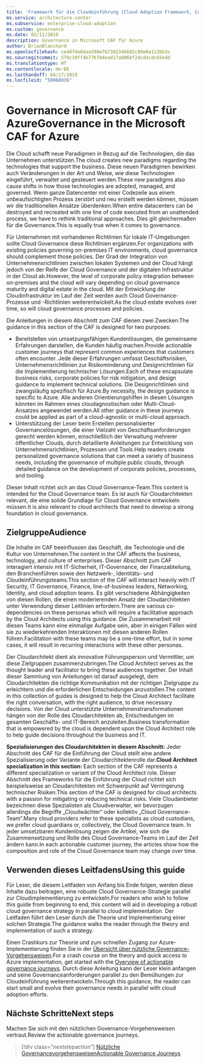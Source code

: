 ```yaml
---
title: 'Framework für die Cloudeinführung (Cloud Adoption Framework, CAF): Governance in Microsoft CAF für Azure'
ms.service: architecture-center
ms.subservice: enterprise-cloud-adoption
ms.custom: governance
ms.date: 02/11/2019
description: Governance in Microsoft CAF für Azure
author: BrianBlanchard
ms.openlocfilehash: ce407de0daa590e767382346692c80e0a113bb3c
ms.sourcegitcommit: 579c39ff4b776704ead17a006bf24cd4cdc65edd
ms.translationtype: HT
ms.contentlocale: de-DE
ms.lasthandoff: 04/17/2019
ms.locfileid: "59068836"
---
```

# <a name="governance-in-the-microsoft-caf-for-azure"></a><span data-ttu-id="4ef82-103">Governance in Microsoft CAF für Azure</span><span class="sxs-lookup"><span data-stu-id="4ef82-103">Governance in the Microsoft CAF for Azure</span></span>

<span data-ttu-id="4ef82-104">Die Cloud schafft neue Paradigmen in Bezug auf die Technologien, die das Unternehmen unterstützen.</span><span class="sxs-lookup"><span data-stu-id="4ef82-104">The cloud creates new paradigms regarding the technologies that support the business.</span></span> <span data-ttu-id="4ef82-105">Diese neuen Paradigmen bewirken auch Veränderungen in der Art und Weise, wie diese Technologien eingeführt, verwaltet und gesteuert werden.</span><span class="sxs-lookup"><span data-stu-id="4ef82-105">These new paradigms also cause shifts in how those technologies are adopted, managed, and governed.</span></span> <span data-ttu-id="4ef82-106">Wenn ganze Datencenter mit einer Codezeile aus einem unbeaufsichtigten Prozess zerstört und neu erstellt werden können, müssen wir die traditionellen Ansätze überdenken.</span><span class="sxs-lookup"><span data-stu-id="4ef82-106">When entire datacenters can be destroyed and recreated with one line of code executed from an unattended process, we have to rethink traditional approaches.</span></span> <span data-ttu-id="4ef82-107">Dies gilt gleichermaßen für die Governance.</span><span class="sxs-lookup"><span data-stu-id="4ef82-107">This is equally true when it comes to governance.</span></span>

<span data-ttu-id="4ef82-108">Für Unternehmen mit vorhandenen Richtlinien für lokale IT-Umgebungen sollte Cloud Governance diese Richtlinien ergänzen.</span><span class="sxs-lookup"><span data-stu-id="4ef82-108">For organizations with existing policies governing on-premises IT environments, cloud governance should complement those policies.</span></span> <span data-ttu-id="4ef82-109">Der Grad der Integration von Unternehmensrichtlinien zwischen lokalen Systemen und der Cloud hängt jedoch von der Reife der Cloud Governance und der digitalen Infrastruktur in der Cloud ab.</span><span class="sxs-lookup"><span data-stu-id="4ef82-109">However, the level of corporate policy integration between on-premises and the cloud will vary depending on cloud governance maturity and digital estate in the cloud.</span></span> <span data-ttu-id="4ef82-110">Mit der Entwicklung der Cloudinfrastruktur im Lauf der Zeit werden auch Cloud Governance-Prozesse und -Richtlinien weiterentwickelt.</span><span class="sxs-lookup"><span data-stu-id="4ef82-110">As the cloud estate evolves over time, so will cloud governance processes and policies.</span></span>

<span data-ttu-id="4ef82-111">Die Anleitungen in diesem Abschnitt zum CAF dienen zwei Zwecken:</span><span class="sxs-lookup"><span data-stu-id="4ef82-111">The guidance in this section of the CAF is designed for two purposes:</span></span>

* <span data-ttu-id="4ef82-112">Bereitstellen von umsetzungsfähigen Kundenlösungen, die gemeinsame Erfahrungen darstellen, die Kunden häufig machen.</span><span class="sxs-lookup"><span data-stu-id="4ef82-112">Provide actionable customer journeys that represent common experiences that customers often encounter.</span></span> <span data-ttu-id="4ef82-113">Jede dieser Erfahrungen umfasst Geschäftsrisiken, Unternehmensrichtlinien zur Risikominderung und Designrichtlinien für die Implementierung technischer Lösungen.</span><span class="sxs-lookup"><span data-stu-id="4ef82-113">Each of these encapsulate business risks, corporate policies for risk mitigation, and design guidance to implement technical solutions.</span></span> <span data-ttu-id="4ef82-114">Die Designrichtlinien sind zwangsläufig spezifisch für Azure.</span><span class="sxs-lookup"><span data-stu-id="4ef82-114">By necessity, the design guidance is specific to Azure.</span></span> <span data-ttu-id="4ef82-115">Alle anderen Orientierungshilfen in diesen Lösungen könnten im Rahmen eines cloudagnostischen oder Multi-Cloud-Ansatzes angewendet werden.</span><span class="sxs-lookup"><span data-stu-id="4ef82-115">All other guidance in these journeys could be applied as part of a cloud-agnostic or multi-cloud approach.</span></span>
* <span data-ttu-id="4ef82-116">Unterstützung der Leser beim Erstellen personalisierter Governancelösungen, die einer Vielzahl von Geschäftsanforderungen gerecht werden können, einschließlich der Verwaltung mehrerer öffentlicher Clouds, durch detaillierte Anleitungen zur Entwicklung von Unternehmensrichtlinien, Prozessen und Tools.</span><span class="sxs-lookup"><span data-stu-id="4ef82-116">Help readers create personalized governance solutions that can meet a variety of business needs, including the governance of multiple public clouds, through detailed guidance on the development of corporate policies, processes, and tooling.</span></span>

<span data-ttu-id="4ef82-117">Dieser Inhalt richtet sich an das Cloud Governance-Team.</span><span class="sxs-lookup"><span data-stu-id="4ef82-117">This content is intended for the Cloud Governance team.</span></span> <span data-ttu-id="4ef82-118">Es ist auch für Cloudarchitekten relevant, die eine solide Grundlage für Cloud Governance entwickeln müssen.</span><span class="sxs-lookup"><span data-stu-id="4ef82-118">It is also relevant to cloud architects that need to develop a strong foundation in cloud governance.</span></span>

## <a name="audience"></a><span data-ttu-id="4ef82-119">Zielgruppe</span><span class="sxs-lookup"><span data-stu-id="4ef82-119">Audience</span></span>

<span data-ttu-id="4ef82-120">Die Inhalte im CAF beeinflussen das Geschäft, die Technologie und die Kultur von Unternehmen.</span><span class="sxs-lookup"><span data-stu-id="4ef82-120">The content in the CAF affects the business, technology, and culture of enterprises.</span></span> <span data-ttu-id="4ef82-121">Dieser Abschnitt zum CAF interagiert intensiv mit IT-Sicherheit, IT-Governance, der Finanzabteilung, den Branchenführen sowie den Netzwerk-, Identitäts- und Cloudeinführungsteams.</span><span class="sxs-lookup"><span data-stu-id="4ef82-121">This section of the CAF will interact heavily with IT Security, IT Governance, Finance, line-of-business leaders, Networking, Identity, and cloud adoption teams.</span></span> <span data-ttu-id="4ef82-122">Es gibt verschiedene Abhängigkeiten von diesen Rollen, die einen moderierenden Ansatz der Cloudarchitekten unter Verwendung dieser Leitlinien erfordern.</span><span class="sxs-lookup"><span data-stu-id="4ef82-122">There are various co-dependencies on these personas which will require a facilitative approach by the Cloud Architects using this guidance.</span></span> <span data-ttu-id="4ef82-123">Die Zusammenarbeit mit diesen Teams kann eine einmalige Aufgabe sein, aber in einigen Fällen wird sie zu wiederkehrenden Interaktionen mit diesen anderen Rollen führen.</span><span class="sxs-lookup"><span data-stu-id="4ef82-123">Facilitation with these teams may be a one-time effort, but in some cases, it will result in recurring interactions with these other personas.</span></span>

<span data-ttu-id="4ef82-124">Der Cloudarchitekt dient als innovative Führungsperson und Vermittler, um diese Zielgruppen zusammenzubringen.</span><span class="sxs-lookup"><span data-stu-id="4ef82-124">The Cloud Architect serves as the thought leader and facilitator to bring these audiences together.</span></span> <span data-ttu-id="4ef82-125">Der Inhalt dieser Sammlung von Anleitungen ist darauf ausgelegt, dem Cloudarchitekten die richtige Kommunikation mit der richtigen Zielgruppe zu erleichtern und die erforderlichen Entscheidungen anzustoßen.</span><span class="sxs-lookup"><span data-stu-id="4ef82-125">The content in this collection of guides is designed to help the Cloud Architect facilitate the right conversation, with the right audience, to drive necessary decisions.</span></span> <span data-ttu-id="4ef82-126">Von der Cloud unterstützte Unternehmenstransformationen hängen von der Rolle des Cloudarchitekten ab, Entscheidungen im gesamten Geschäfts- und IT-Bereich anzuleiten.</span><span class="sxs-lookup"><span data-stu-id="4ef82-126">Business transformation that is empowered by the cloud is dependent upon the Cloud Architect role to help guide decisions throughout the business and IT.</span></span>

<span data-ttu-id="4ef82-127">**Spezialisierungen des Cloudarchitekten in diesem Abschnitt:** Jeder Abschnitt des CAF für die Einführung der Cloud stellt eine andere Spezialisierung oder Variante der Cloudarchitektenrolle dar.</span><span class="sxs-lookup"><span data-stu-id="4ef82-127">**Cloud Architect specialization in this section:** Each section of the CAF represents a different specialization or variant of the Cloud Architect role.</span></span> <span data-ttu-id="4ef82-128">Dieser Abschnitt des Frameworks für die Einführung der Cloud richtet sich beispielsweise an Cloudarchitekten mit Schwerpunkt auf Verringerung technischer Risiken.</span><span class="sxs-lookup"><span data-stu-id="4ef82-128">This section of the CAF is designed for cloud architects with a passion for mitigating or reducing technical risks.</span></span> <span data-ttu-id="4ef82-129">Viele Cloudanbieter bezeichnen diese Spezialisten als Cloudverwalter, wir bevorzugen allerdings die Begriffe „Cloudwächter“ oder kollektiv „Cloud Governance-Team“.</span><span class="sxs-lookup"><span data-stu-id="4ef82-129">Many cloud providers refer to these specialists as cloud custodians, we prefer cloud guardians or, collectively, the Cloud Governance team.</span></span> <span data-ttu-id="4ef82-130">In jeder umsetzbaren Kundenlösung zeigen die Artikel, wie sich die Zusammensetzung und Rolle des Cloud Governance-Teams im Lauf der Zeit ändern kann.</span><span class="sxs-lookup"><span data-stu-id="4ef82-130">In each actionable customer journey, the articles show how the composition and role of the Cloud Governance team may change over time.</span></span>

## <a name="using-this-guide"></a><span data-ttu-id="4ef82-131">Verwenden dieses Leitfadens</span><span class="sxs-lookup"><span data-stu-id="4ef82-131">Using this guide</span></span>

<span data-ttu-id="4ef82-132">Für Leser, die diesem Leitfaden von Anfang bis Ende folgen, werden diese Inhalte dazu beitragen, eine robuste Cloud Governance-Strategie parallel zur Cloudimplementierung zu entwickeln.</span><span class="sxs-lookup"><span data-stu-id="4ef82-132">For readers who wish to follow this guide from beginning to end, this content will aid in developing a robust cloud governance strategy in parallel to cloud implementation.</span></span> <span data-ttu-id="4ef82-133">Der Leitfaden führt den Leser durch die Theorie und Implementierung einer solchen Strategie.</span><span class="sxs-lookup"><span data-stu-id="4ef82-133">The guidance walks the reader through the theory and implementation of such a strategy.</span></span>

<span data-ttu-id="4ef82-134">Einen Crashkurs zur Theorie und zum schnellen Zugang zur Azure-Implementierung finden Sie in der [Übersicht über nützliche Governance-Vorgehensweisen](./journeys/overview.md).</span><span class="sxs-lookup"><span data-stu-id="4ef82-134">For a crash course on the theory and quick access to Azure implementation, get started with the [Overview of actionable governance journeys](./journeys/overview.md).</span></span> <span data-ttu-id="4ef82-135">Durch diese Anleitung kann der Leser klein anfangen und seine Governanceanforderungen parallel zu den Bemühungen zur Cloudeinführung weiterentwickeln.</span><span class="sxs-lookup"><span data-stu-id="4ef82-135">Through this guidance, the reader can start small and evolve their governance needs in parallel with cloud adoption efforts.</span></span>

## <a name="next-steps"></a><span data-ttu-id="4ef82-136">Nächste Schritte</span><span class="sxs-lookup"><span data-stu-id="4ef82-136">Next steps</span></span>

<span data-ttu-id="4ef82-137">Machen Sie sich mit den nützlichen Governance-Vorgehensweisen vertraut.</span><span class="sxs-lookup"><span data-stu-id="4ef82-137">Review the actionable governance journeys.</span></span>

> [!div class="nextstepaction"]
> [<span data-ttu-id="4ef82-138">Nützliche Governancevorgehensweisen</span><span class="sxs-lookup"><span data-stu-id="4ef82-138">Actionable Governance Journeys</span></span>](./journeys/overview.md)
